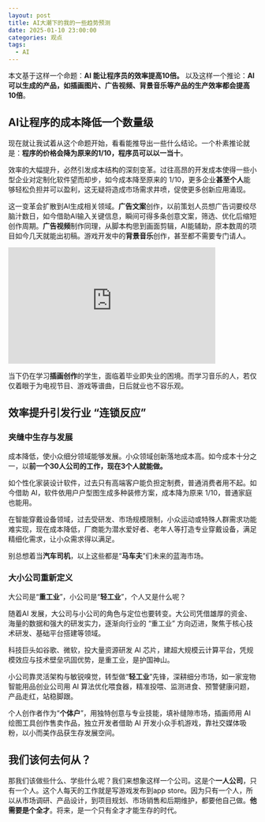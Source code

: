 ```yaml
---
layout: post
title: AI大潮下的我的一些趋势预测
date: 2025-01-10 23:00:00
categories: 观点
tags:
  - AI
---
```


本文基于这样一个命题：**AI 能让程序员的效率提高10倍。** 以及这样一个推论：**AI可以生成的产品，如插画图片、广告视频、背景音乐等产品的生产效率都会提高10倍**。

## AI让程序的成本降低一个数量级

现在就让我试着从这个命题开始，看看能推导出一些什么结论。一个朴素推论就是：**程序的价格会降为原来的1/10，**程序员可以**以一当十**。

效率的大幅提升，必然引发成本结构的深刻变革。过往高昂的开发成本使得一些小型企业对定制化软件望而却步，如今成本降至原来的 1/10，更多企业**甚至个人**能够轻松负担并可以盈利，这无疑将造成市场需求井喷，促使更多创新应用涌现。

这一变革会扩散到AI生成相关领域。**广告文案**创作，以前策划人员想广告词要绞尽脑汁数日，如今借助AI输入关键信息，瞬间可得多条创意文案，筛选、优化后缩短创作周期。**广告视频**制作同理，从脚本构思到画面剪辑，AI能辅助，原本数周的项目如今几天就能出初稿。游戏开发中的**背景音乐**创作，甚至都不需要专门请人。

<iframe width="420" height="236" src="https://www.youtube.com/embed/0c3yiODsOJw?si=hkAJHAd20PVltQUX" title="YouTube video player" frameborder="0" allow="accelerometer; autoplay; clipboard-write; encrypted-media; gyroscope; picture-in-picture; web-share" referrerpolicy="strict-origin-when-cross-origin" allowfullscreen></iframe>
<br />

当下仍在学习**插画创作**的学生，面临着毕业即失业的困境。而学习音乐的人，若仅仅着眼于为电视节目、游戏等谱曲，日后就业也不容乐观。

## 效率提升引发行业 “连锁反应”

### 夹缝中生存与发展

成本降低，使小众细分领域能够发展。小众领域创新落地成本高。如今成本十分之一，以**前一个30人公司的工作，现在3个人就能做。**

如个性化家装设计软件，过去只有高端客户能负担定制费，普通消费者用不起。如今借助 AI，软件依用户户型图生成多种装修方案，成本降为原来 1/10，普通家庭也能用。

在智能穿戴设备领域，过去受研发、市场规模限制，小众运动或特殊人群需求功能难实现，现在成本降低，厂商能为潜水爱好者、老年人等打造专业穿戴设备，满足精细化需求，让小众需求得以满足。

别总想着当**汽车司机**，以上这些都是“**马车夫**”们未来的蓝海市场。

### 大小公司重新定义

大公司是“**重工业**”，小公司是“**轻工业**”，个人又是什么呢？

随着AI 发展，大公司与小公司的角色与定位也要转变。大公司凭借雄厚的资金、海量的数据和强大的研发实力，逐渐向行业的 “重工业” 方向迈进，聚焦于核心技术研发、基础平台搭建等领域。

科技巨头如谷歌、微软，投大量资源研发 AI 芯片，建超大规模云计算平台，凭规模效应与技术壁垒巩固优势，是重工业，是护国神山。

小公司靠灵活架构与敏锐嗅觉，转型做“**轻工业**”先锋，深耕细分市场，如一家宠物智能用品创业公司用 AI 算法优化喂食器，精准投喂、监测进食、预警健康问题，产品走红，站稳脚跟。

个人创作者作为“**个体户**”，用独特创意与专业技能，填补缝隙市场，插画师用 AI 绘图工具创作售卖作品，独立开发者借助 AI 开发小众手机游戏，靠社交媒体吸粉，以小而美作品获生存发展空间。

## 我们该何去何从？

那我们该做些什么、学些什么呢？我们来想象这样一个公司。这是个**一人公司**，只有一个人。这个人每天的工作就是写游戏发布到app store。因为只有一个人，所以从市场调研、产品设计，到项目规划、市场销售和后期维护，都要他自己做。**他需要是个全才**。将来，是一个只有全才才能生存的时代。
